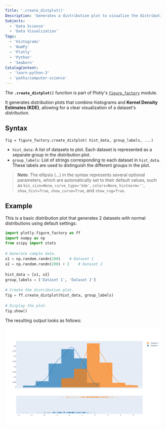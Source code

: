 ```yaml
---
Title: '.create_distplot()'
Description: 'Generates a distribution plot to visualize the distribution of data, combining a histogram and a kernel density estimate.'
Subjects:
  - 'Data Science'
  - 'Data Visualization'
Tags:
  - 'Histograms'
  - 'NumPy'
  - 'Plotly'
  - 'Python'
  - 'Seaborn'
CatalogContent:
  - 'learn-python-3'
  - 'paths/computer-science'
---
```


The **`.create_distplot()`** function is part of Plotly's [`figure_factory`](https://www.codecademy.com/resources/docs/plotly/figure-factory) module.

It generates distribution plots that combine histograms and **Kernel Density Estimates (KDE)**, allowing for a clear visualization of a dataset's distribution.

## Syntax

```pseudo
fig = figure_factory.create_distplot( hist_data, group_labels, ...)
```

- `hist_data`: A list of datasets to plot. Each dataset is represented as a separate group in the distribution plot.
- `group_labels`: List of strings corresponding to each dataset in `hist_data`. These labels are used to distinguish the different groups in the plot.

> **Note**: The ellipsis (...) in the syntax represents several optional parameters, which are automatically set to their default values, such as `bin_size=None`, `curve_type='kde'`, `colors=None`, `histnorm=''`, `show_hist=True`, `show_curve=True`, and `show_rug=True`.

## Example

This is a basic distribution plot that generates 2 datasets with normal distributions using default settings:

```py
import plotly.figure_factory as ff
import numpy as np
from scipy import stats

# Generate sample data.
x1 = np.random.randn(200)    # Dataset 1
x2 = np.random.randn(200) + 2    # Dataset 2

hist_data = [x1, x2]
group_labels = ['Dataset 1', 'Dataset 2']

# Create the distribution plot.
fig = ff.create_distplot(hist_data, group_labels)

# Display the plot.
fig.show()
```

The resulting output looks as follows:

![Both datasets are displayed with their histograms and smoothed KDE curves overlaid, providing a clear visualization of the data's distribution.](https://raw.githubusercontent.com/Codecademy/docs/main/media/distplot-example.png)
